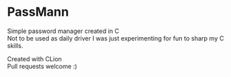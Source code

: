 # PassMann

Simple password manager created in C \
Not to be used as daily driver I was just experimenting for fun to sharp my C skills.

Created with CLion \
Pull requests welcome :)